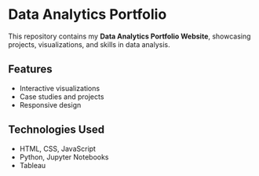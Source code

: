 # **Data Analytics Portfolio**  

This repository contains my **Data Analytics Portfolio Website**, showcasing projects, visualizations, and skills in data analysis.  

## **Features**  
- Interactive visualizations  
- Case studies and projects  
- Responsive design  

## **Technologies Used**  
- HTML, CSS, JavaScript  
- Python, Jupyter Notebooks  
- Tableau  
